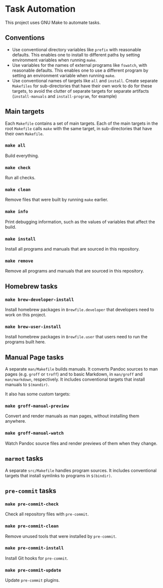 # Task Automation

This project uses GNU Make to automate tasks.

## Conventions

- Use conventional directory variables like `prefix` with reasonable defaults.  This enables one to
  install to different paths by setting environment variables when running `make`.
- Use variables for the names of external programs like `fswatch`, with reasonable defaults.  This
  enables one to use a different program by setting an environment variable when running `make`.
- Use conventional names of targets like `all` and `install`.  Create separate `Makefiles` for
  sub-directories that have their own work to do for these targets, to avoid the clutter of separate
  targets for separate artifacts (`install-manuals` and `install-program`, for example)

## Main targets

Each `Makefile` contains a set of main targets.  Each of the main targets in the root `Makefile`
calls `make` with the same target, in sub-directories that have their own `Makefile`.

### `make all`

Build everything.

### `make check`

Run all checks.

### `make clean`

Remove files that were built by running `make` earlier.

### `make info`

Print debugging information, such as the values of variables that affect the build.

### `make install`

Install all programs and manuals that are sourced in this repository.

### `make remove`

Remove all programs and manuals that are sourced in this repository.

## Homebrew tasks

### `make brew-developer-install`

Install homebrew packages in `Brewfile.developer` that developers need to work on this project.

### `make brew-user-install`

Install homebrew packages in `Brewfile.user` that users need to run the programs built here.

## Manual Page tasks

A separate `man/Makefile` builds manuals.  It converts Pandoc sources to man pages (e.g. `groff` or
`troff`) and to basic Markdown, in `man/groff` and `man/markdown`, respectively.  It includes
conventional targets that install manuals to `$(mandir)`.

It also has some custom targets:

### `make groff-manual-preview`

Convert and render manuals as man pages, without installing them anywhere.

### `make groff-manual-watch`

Watch Pandoc source files and render previews of them when they change.

## `marmot` tasks

A separate `src/Makefile` handles program sources.  It includes conventional targets that install
symlinks to programs in `$(bindir)`.

## `pre-commit` tasks

### `make pre-commit-check`

Check all repository files with `pre-commit`.

### `make pre-commit-clean`

Remove unused tools that were installed by `pre-commit`.

### `make pre-commit-install`

Install Git hooks for `pre-commit`.

### `make pre-commit-update`

Update `pre-commit` plugins.

